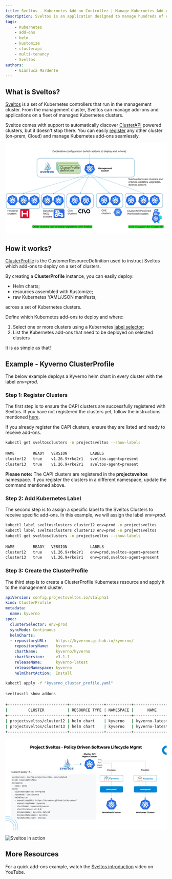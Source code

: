 ```yaml
---
title: Sveltos - Kubernetes Add-on Controller | Manage Kubernetes Add-ons with Ease
description: Sveltos is an application designed to manage hundreds of clusters by providing declarative APIs to deploy Kubernetes add-ons across multiple clusters.
tags:
    - Kubernetes
    - add-ons
    - helm
    - kustomize
    - clusterapi
    - multi-tenancy
    - Sveltos
authors:
    - Gianluca Mardente
---
```


## What is Sveltos?

[Sveltos](https://github.com/projectsveltos "Manage Kubernetes add-ons") is a set of Kubernetes controllers that run in the management cluster. From the management cluster, Sveltos can manage add-ons and applications on a fleet of managed Kubernetes clusters.

Sveltos comes with support to automatically discover [ClusterAPI](https://github.com/kubernetes-sigs/cluster-api) powered clusters, but it doesn't stop there. You can easily [register](../register/register-cluster.md) any other cluster (on-prem, Cloud) and manage Kubernetes add-ons seamlessly.

![Sveltos managing clusters](../assets/multi-clusters.png)

## How it works?

[ClusterProfile](https://github.com/projectsveltos/sveltos-manager/blob/main/api/v1alpha1/clusterprofile_types.go "ClusterProfile to manage Kubernetes add-ons") is the CustomerResourceDefinition used to instruct Sveltos which add-ons to deploy on a set of clusters.

By creating a **ClusterProfile** instance, you can easily deploy:

- Helm charts;
- resources assembled with Kustomize;
- raw Kubernetes YAML/JSON manifests;

across a set of Kubernetes clusters.

Define which Kubernetes add-ons to deploy and where:

1. Select one or more clusters using a Kubernetes [label selector](https://kubernetes.io/docs/concepts/overview/working-with-objects/labels/#label-selectors "Kubernetes label selector");
2. List the Kubernetes add-ons that need to be deployed on selected clusters

It is as simple as that!

## Example - Kyverno ClusterProfile

The below example deploys a Kyverno helm chart in every cluster with the label *env=prod*.

### Step 1: Register Clusters
The first step is to ensure the CAPI clusters are successfully registered with Sevltos. If you have not registered the clusters yet, follow the instructions mentioned [here](../register/register-cluster.md).

If you already register the CAPI clusters, ensure they are listed and ready to receive add-ons.

```bash
kubectl get sveltosclusters -n projectsveltos --show-labels

NAME        READY   VERSION          LABELS
cluster12   true    v1.26.9+rke2r1   sveltos-agent=present
cluster13   true    v1.26.9+rke2r1   sveltos-agent=present
```

**Please note:** The CAPI clusters are registered in the **projectsveltos** namespace. If you register the clusters in a different namespace, update the command mentioned above.

### Step 2: Add Kubernetes Label
The second step is to assign a specific label to the Sveltos Clusters to receive specific add-ons. In this example, we will assign the label *env=prod*.

```bash
kubectl label sveltosclusters cluster12 env=prod -n projectsveltos
kubectl label sveltosclusters cluster13 env=prod -n projectsveltos
kubectl get sveltosclusters -n projectsveltos --show-labels

NAME        READY   VERSION          LABELS
cluster12   true    v1.26.9+rke2r1   env=prod,sveltos-agent=present
cluster13   true    v1.26.9+rke2r1   env=prod,sveltos-agent=present
```

### Step 3: Create the ClusterProfile

The third step is to create a ClusterProfile Kubernetes resource and apply it to the management cluster.

```yaml
apiVersion: config.projectsveltos.io/v1alpha1
kind: ClusterProfile
metadata:
  name: kyverno
spec:
  clusterSelector: env=prod
  syncMode: Continuous
  helmCharts:
  - repositoryURL:    https://kyverno.github.io/kyverno/
    repositoryName:   kyverno
    chartName:        kyverno/kyverno
    chartVersion:     v3.1.1
    releaseName:      kyverno-latest
    releaseNamespace: kyverno
    helmChartAction:  Install
```

```bash
kubectl apply -f "kyverno_cluster_profile.yaml"

sveltosctl show addons

+--------------------------+---------------+-----------+----------------+---------+-------------------------------+------------------+
|         CLUSTER          | RESOURCE TYPE | NAMESPACE |      NAME      | VERSION |             TIME              | CLUSTER PROFILES |
+--------------------------+---------------+-----------+----------------+---------+-------------------------------+------------------+
| projectsveltos/cluster12 | helm chart    | kyverno   | kyverno-latest | 3.1.1   | 2023-12-16 00:14:17 -0800 PST | kyverno          |
| projectsveltos/cluster13 | helm chart    | kyverno   | kyverno-latest | 3.1.1   | 2023-12-16 00:14:17 -0800 PST | kyverno          |
+--------------------------+---------------+-----------+----------------+---------+-------------------------------+------------------+
```

![Sveltos in action](../assets/addons.png)

![Sveltos in action](../assets/addons_deployment.gif)

## More Resources

For a quick add-ons example, watch the [Sveltos introduction](https://www.youtube.com/watch?v=Ai5Mr9haWKM "Sveltos introduction: Kubernetes add-ons management") video on YouTube.
